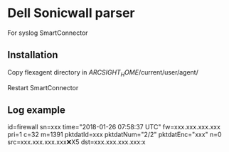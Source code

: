 # Dell Sonicwall parser
For syslog SmartConnector

## Installation
Copy flexagent directory in $ARCSIGHT_HOME$/current/user/agent/

Restart SmartConnector

## Log example
id=firewall sn=xxx time="2018-01-26 07:58:37 UTC" fw=xxx.xxx.xxx.xxx pri=1 c=32 m=1391 pktdatId=xxx pktdatNum="2/2" pktdatEnc="xxx" n=0 src=xxx.xxx.xxx.xxx:x:X5 dst=xxx.xxx.xxx.xxx:x
